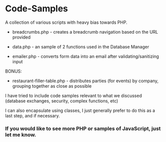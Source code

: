 Code-Samples
============

A collection of various scripts with heavy bias towards PHP.

 - breadcrumbs.php - creates a breadcrumb navigation based on the URL provided
 
 - data.php - an sample of 2 functions used in the Database Manager
  
 - emailer.php - converts form data into an email after validating/sanitizing input

BONUS: 

 - restaurant-filler-table.php - distributes parties (for events) by company, grouping together as close as possible



  I have tried to include code samples relevant to what we discussed (database exchanges, security, complex functions, etc)
  
  I can also encapsulate using classes, I just generally prefer to do this as a last step, and if necessary.
  
  
  ### If you would like to see more PHP or samples of JavaScript, just let me know.
